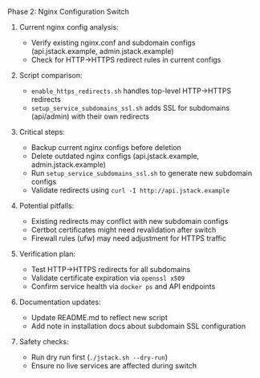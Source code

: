 Phase 2: Nginx Configuration Switch

1. Current nginx config analysis:
   - Verify existing nginx.conf and subdomain configs (api.jstack.example, admin.jstack.example)
   - Check for HTTP→HTTPS redirect rules in current configs

2. Script comparison:
   - `enable_https_redirects.sh` handles top-level HTTP→HTTPS redirects
   - `setup_service_subdomains_ssl.sh` adds SSL for subdomains (api/admin) with their own redirects

3. Critical steps:
   - Backup current nginx configs before deletion
   - Delete outdated nginx configs (api.jstack.example, admin.jstack.example)
   - Run `setup_service_subdomains_ssl.sh` to generate new subdomain configs
   - Validate redirects using `curl -I http://api.jstack.example`

4. Potential pitfalls:
   - Existing redirects may conflict with new subdomain configs
   - Certbot certificates might need revalidation after switch
   - Firewall rules (ufw) may need adjustment for HTTPS traffic

5. Verification plan:
   - Test HTTP→HTTPS redirects for all subdomains
   - Validate certificate expiration via `openssl x509`
   - Confirm service health via `docker ps` and API endpoints

6. Documentation updates:
   - Update README.md to reflect new script
   - Add note in installation docs about subdomain SSL configuration

7. Safety checks:
   - Run dry run first (`./jstack.sh --dry-run`)
   - Ensure no live services are affected during switch
